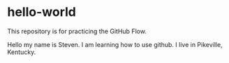 # hello-world
This repository is for practicing the GitHub Flow.

Hello my name is Steven. I am learning how to use github.
I live in Pikeville, Kentucky.
